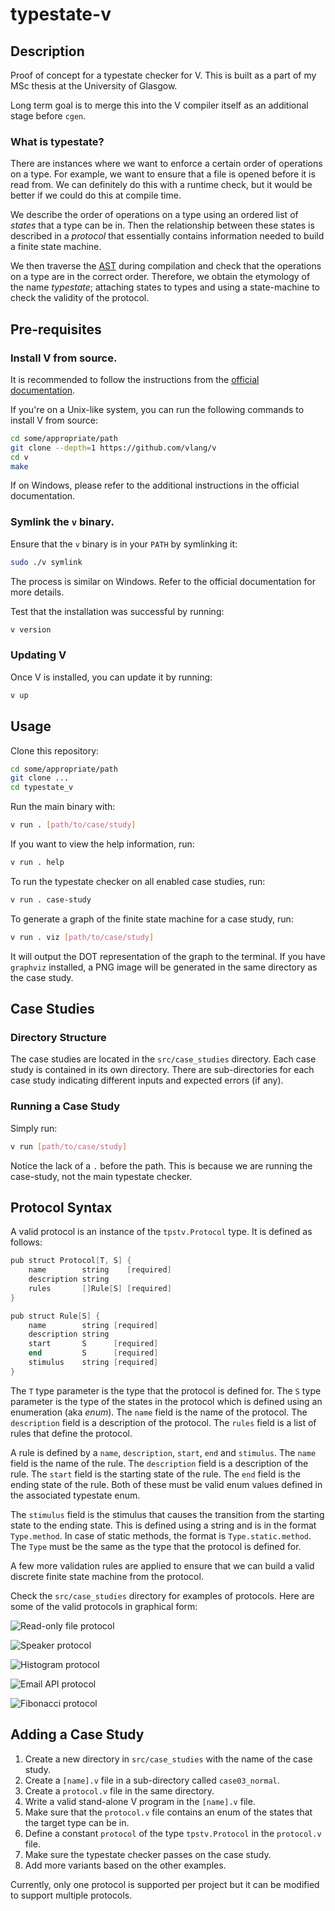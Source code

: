 # typestate-v

## Description

Proof of concept for a typestate checker for V. This is built as a part of my MSc thesis at the University of Glasgow.

Long term goal is to merge this into the V compiler itself as an additional stage before `cgen`.

### What is typestate?

There are instances where we want to enforce a certain order of operations on a type. For example, we want to ensure that a file is opened before it is read from. We can definitely do this with a runtime check, but it would be better if we could do this at compile time.

We describe the order of operations on a type using an ordered list of _states_ that a type can be in. Then the relationship between these states is described in a _protocol_ that essentially contains information needed to build a finite state machine.

We then traverse the [AST](https://en.wikipedia.org/wiki/Abstract_syntax_tree) during compilation and check that the operations on a type are in the correct order. Therefore, we obtain the etymology of the name _typestate_; attaching states to types and using a state-machine to check the validity of the protocol.

## Pre-requisites

### Install V from source.

It is recommended to follow the instructions from
the [official documentation](https://github.com/vlang/v/blob/master/README.md#installing-v-from-source).

If you're on a Unix-like system, you can run the following commands to install V from source:

```bash
cd some/appropriate/path
git clone --depth=1 https://github.com/vlang/v
cd v
make
```

If on Windows, please refer to the additional instructions in the official documentation.

### Symlink the `v` binary.

Ensure that the `v` binary is in your `PATH` by symlinking it:

```bash
sudo ./v symlink
```

The process is similar on Windows. Refer to the official documentation for more details.

Test that the installation was successful by running:

```bash
v version
```

### Updating V

Once V is installed, you can update it by running:

```bash
v up
```

## Usage

Clone this repository:

```bash
cd some/appropriate/path
git clone ...
cd typestate_v
```

Run the main binary with:

```bash
v run . [path/to/case/study]
```

If you want to view the help information, run:

```bash
v run . help
```

To run the typestate checker on all enabled case studies, run:

```bash
v run . case-study
```

To generate a graph of the finite state machine for a case study, run:

```bash
v run . viz [path/to/case/study]
```

It will output the DOT representation of the graph to the terminal. If you have `graphviz` installed, a PNG image will be generated in the same directory as the case study.

## Case Studies

### Directory Structure

The case studies are located in the `src/case_studies` directory. Each case study is contained in its own directory. There are sub-directories for each case study indicating different inputs and expected errors (if any).

### Running a Case Study

Simply run:

```bash
v run [path/to/case/study]
```

Notice the lack of a `.` before the path. This is because we are running the case-study, not the main typestate checker.

## Protocol Syntax

A valid protocol is an instance of the `tpstv.Protocol` type. It is defined as follows:

```v
pub struct Protocol[T, S] {
	name        string    [required]
	description string
	rules       []Rule[S] [required]
}

pub struct Rule[S] {
	name        string [required]
	description string
	start       S      [required]
	end         S      [required]
	stimulus    string [required]
}
```

The `T` type parameter is the type that the protocol is defined for. The `S` type parameter is the type of the states in the protocol which is defined using an enumeration (aka _enum_). The `name` field is the name of the protocol. The `description` field is a description of the protocol. The `rules` field is a list of rules that define the protocol.

A rule is defined by a `name`, `description`, `start`, `end` and `stimulus`. The `name` field is the name of the rule. The `description` field is a description of the rule. The `start` field is the starting state of the rule. The `end` field is the ending state of the rule. Both of these must be valid enum values defined in the associated typestate enum.

The `stimulus` field is the stimulus that causes the transition from the starting state to the ending state. This is defined using a string and is in the format `Type.method`. In case of static methods, the format is `Type.static.method`. The `Type` must be the same as the type that the protocol is defined for.

A few more validation rules are applied to ensure that we can build a valid discrete finite state machine from the protocol.

Check the `src/case_studies` directory for examples of protocols. Here are some of the valid protocols in graphical form:

![Read-only file protocol](src/case_studies/01_read_only_file/case03_normal/fsm.png)

![Speaker protocol](src/case_studies/02_speaker/case03_normal/fsm.png)

![Histogram protocol](src/case_studies/03_histogram/case03_normal/fsm.png)

![Email API protocol](src/case_studies/04_email_api/case03_normal/fsm.png)

![Fibonacci protocol](src/case_studies/05_fibonacci/case03_normal/fsm.png)

## Adding a Case Study

1. Create a new directory in `src/case_studies` with the name of the case study.
2. Create a `[name].v` file in a sub-directory called `case03_normal`.
3. Create a `protocol.v` file in the same directory.
4. Write a valid stand-alone V program in the `[name].v` file.
5. Make sure that the `protocol.v` file contains an enum of the states that the target type can be in.
6. Define a constant `protocol` of the type `tpstv.Protocol` in the `protocol.v` file.
7. Make sure the typestate checker passes on the case study.
8. Add more variants based on the other examples.

Currently, only one protocol is supported per project but it can be modified to support multiple protocols.
